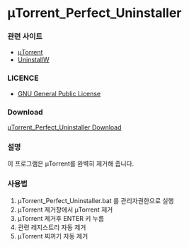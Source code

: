 # μTorrent_Perfect_Uninstaller
### 관련 사이트

* [μTorrent](https://www.utorrent.com)
* [UninstallW](http://www.installmate.com/support/uninstall.htm)

### LICENCE

* [GNU General Public License](https://www.gnu.org/licenses/licenses.html)

### Download

[μTorrent_Perfect_Uninstaller Download](https://github.com/NewPremium/uTorrent_Perfect_Uninstaller/archive/master.zip)

### 설명

이 프로그램은 μTorrent를 완벽히 제거해 줍니다.

### 사용법

1. μTorrent_Perfect_Uninstaller.bat 를 관리자권한으로 실행
2. μTorrent 제거창에서 μTorrent 제거
3. μTorrent 제거후 ENTER 키 누름
4. 관련 레지스트리 자동 제거
5. μTorrent 찌꺼기 자동 제거
